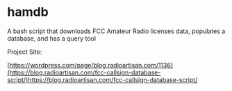 # hamdb
A bash script that downloads FCC Amateur Radio licenses data, populates a database, and has a query tool

Project Site:

[https://wordpress.com/page/blog.radioartisan.com/1136](https://blog.radioartisan.com/fcc-callsign-database-script/)https://blog.radioartisan.com/fcc-callsign-database-script/

